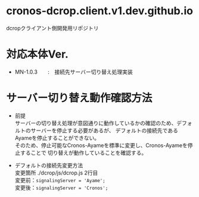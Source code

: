 # cronos-dcrop.client.v1.dev.github.io
dcropクライアント側開発用リポジトリ

# 対応本体Ver.
- MN-1.0.3　　:　接続先サーバー切り替え処理実装


# サーバー切り替え動作確認方法
- 前提<br>
 サーバーの切り替え処理が意図通りに動作しているかの確認のため、デフォルトのサーバーを停止する必要があるが、
デフォルトの接続先であるAyameを停止することができない。<br>
そのため、停止可能なCronos-Ayameを標準に変更し、Cronos-Ayameを停止することで
切り替えが動作していることを確認する。<br>

- デフォルトの接続先変更方法<br>
変更箇所 ./dcrop/js/dcrop.js 2行目<br>
変更前：`signalingServer = 'Ayame';`<br>
変更後：`signalingServer = 'Cronos';`<br>
